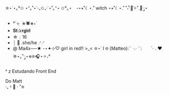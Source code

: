 ✮⋆˙⋆｡°✩ ⋆⁺｡˚⋆˙‧₊✩₊‧˙⋆˚｡⁺⋆ ✩°｡⋆
⠀-⋆⭒˚☾⋆.˚ witch ⋆⭒˚☾⋆.˚
˚˖𓍢ִ໋🌷͙֒✧˚.🎀༘⋆
-  °`⟡ ִ ࣪✮🕷✮⋆˙
-  𝐒𝐭✰𝐫𝐠𝐢𝐫𝐥
-  ☆﹕16
-  ┊ 🎸 .she/he .ᐟ.ᐟ
- @ Ma4x──★ 
-⋆✦⊹♡ girl in red!! >_<
✮⋆˙ I 𖹭 (Matteo):¨ ·.· ¨:
⠀               ⠀`· . ♥︎
ִ ࣪𖤐⋆｡˚༘⋆𖦹✮🎧⋆✧˖°

ᶻ 𝗓  Estudando Front End

 Do Matt     
 ‧₊ ᵎᵎ 🍒 ⋅ ˚✮

<img align="center" alt="" src="https://github.com/user-attachments/assets/26e4503e-b004-43cd-a053-233f457bcc6d">

